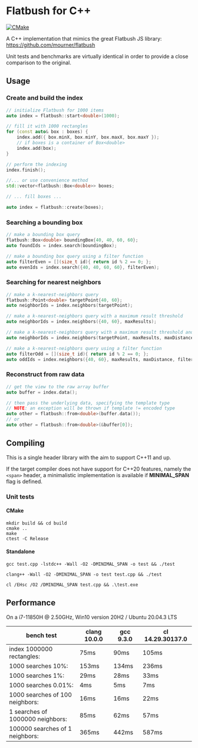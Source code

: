 # Flatbush for C++

[![CMake](https://github.com/chusitoo/flatbush/actions/workflows/cmake.yml/badge.svg)](https://github.com/chusitoo/flatbush/actions/workflows/cmake.yml)

A C++ implementation that mimics the great Flatbush JS library: https://github.com/mourner/flatbush

Unit tests and benchmarks are virtually identical in order to provide a close comparison to the original.

## Usage

### Create and build the index

```cpp
// initialize Flatbush for 1000 items
auto index = flatbush::start<double>(1000);

// fill it with 1000 rectangles
for (const auto& box : boxes) {
	index.add({ box.minX, box.minY, box.maxX, box.maxY });
	// if boxes is a container of Box<double>
	index.add(box);
}

// perform the indexing
index.finish();

//... or use convenience method
std::vector<flatbush::Box<double>> boxes;

// ... fill boxes ...

auto index = flatbush::create(boxes);

```

### Searching a bounding box

```cpp
// make a bounding box query
flatbush::Box<double> boundingBox{40, 40, 60, 60};
auto foundIds = index.search(boundingBox);

// make a bounding box query using a filter function 
auto filterEven = [](size_t id){ return id % 2 == 0; };
auto evenIds = index.search({40, 40, 60, 60}, filterEven);
```

### Searching for nearest neighbors

```cpp
// make a k-nearest-neighbors query
flatbush::Point<double> targetPoint{40, 60};
auto neighborIds = index.neighbors(targetPoint);

// make a k-nearest-neighbors query with a maximum result threshold
auto neighborIds = index.neighbors({40, 60}, maxResults);

// make a k-nearest-neighbors query with a maximum result threshold and limit the distance 
auto neighborIds = index.neighbors(targetPoint, maxResults, maxDistance);

// make a k-nearest-neighbors query using a filter function
auto filterOdd = [](size_t id){ return id % 2 == 0; };
auto oddIds = index.neighbors({40, 60}, maxResults, maxDistance, filterOdd);
```

### Reconstruct from raw data
```cpp
// get the view to the raw array buffer
auto buffer = index.data();

// then pass the underlying data, specifying the template type
// NOTE: an exception will be thrown if template != encoded type
auto other = flatbush::from<double>(buffer.data());
// or
auto other = flatbush::from<double>(&buffer[0]);
```

## Compiling
This is a single header library with the aim to support C++11 and up.

If the target compiler does not have support for C++20 features, namely the ```<span>``` header, a minimalistic implementation is available if **MINIMAL_SPAN** flag is defined.

### Unit tests
    
#### CMake
```shell
mkdir build && cd build
cmake ..
make
ctest -C Release
``` 

#### Standalone
```shell
gcc test.cpp -lstdc++ -Wall -O2 -DMINIMAL_SPAN -o test && ./test
```

```shell
clang++ -Wall -O2 -DMINIMAL_SPAN -o test test.cpp && ./test
```

```shell
cl /EHsc /O2 /DMINIMAL_SPAN test.cpp && .\test.exe
```

## Performance

On a i7-11850H @ 2.50GHz, Win10 version 20H2 / Ubuntu 20.04.3 LTS

bench test | clang 10.0.0 | gcc 9.3.0 | cl 14.29.30137.0
--- | --- | --- | ---
index 1000000 rectangles: | 75ms | 90ms | 105ms
1000 searches 10%: | 153ms | 134ms | 236ms
1000 searches 1%: | 29ms | 28ms | 33ms
1000 searches 0.01%: | 4ms | 5ms | 7ms
1000 searches of 100 neighbors: | 16ms | 16ms | 22ms
1 searches of 1000000 neighbors: | 85ms | 62ms | 57ms
100000 searches of 1 neighbors: | 365ms | 442ms | 587ms
```